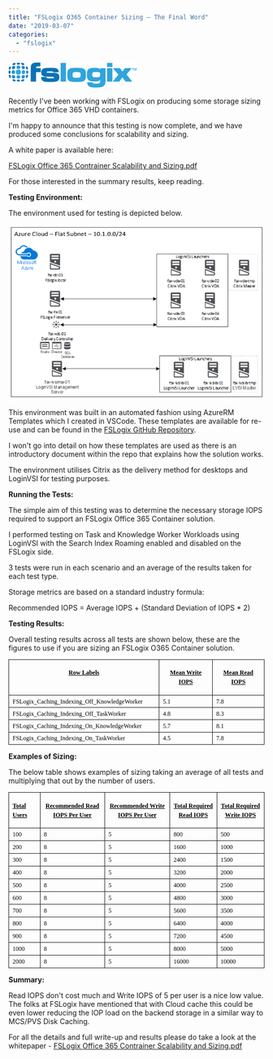 ```yaml
---
title: "FSLogix O365 Container Sizing – The Final Word"
date: "2019-03-07"
categories: 
  - "fslogix"
---
```


![](images/030719_0911_FSLogixO3651.png)

Recently I've been working with FSLogix on producing some storage sizing metrics for Office 365 VHD containers.

I'm happy to announce that this testing is now complete, and we have produced some conclusions for scalability and sizing.

A white paper is available here:

[FSLogix Office 365 Contrainer Scalability and Sizing.pdf](https://www.leeejeffries.com/wp-content/uploads/2019/03/FSlogix-Office-365-Container-Scalability-and-Sizing-V1.0.pdf)

For those interested in the summary results, keep reading.

**Testing Environment:**

The environment used for testing is depicted below.

![](images/Diagram.png)

This environment was built in an automated fashion using AzureRM Templates which I created in VSCode. These templates are available for re-use and can be found in the [FSLogix GitHub Repository](https://github.com/FSLogix/Storage.Testing/).

I won't go into detail on how these templates are used as there is an introductory document within the repo that explains how the solution works.

The environment utilises Citrix as the delivery method for desktops and LoginVSI for testing purposes.

**Running the Tests:**

The simple aim of this testing was to determine the necessary storage IOPS required to support an FSLogix Office 365 Container solution.

I performed testing on Task and Knowledge Worker Workloads using LoginVSI with the Search Index Roaming enabled and disabled on the FSLogix side.

3 tests were run in each scenario and an average of the results taken for each test type.

Storage metrics are based on a standard industry formula:

Recommended IOPS = Average IOPS + (Standard Deviation of IOPS \* 2)

**Testing Results:**

Overall testing results across all tests are shown below, these are the figures to use if you are sizing an FSLogix O365 Container solution.

<table style="border-collapse: collapse;" border="0"><colgroup><col style="width: 328px;"><col style="width: 183px;"><col style="width: 176px;"></colgroup><tbody valign="top"><tr style="height: 20px;"><td style="padding-left: 7px; padding-right: 7px; border: solid 0.5pt;"><p style="text-align: center;"><span style="color: black; font-family: Calibri; font-size: 9pt; text-decoration: underline;"><strong>Row Labels</strong></span></p></td><td style="padding-left: 7px; padding-right: 7px; border-top: solid 0.5pt; border-left: none; border-bottom: solid 0.5pt; border-right: solid 0.5pt;"><p style="text-align: center;"><span style="color: black; font-family: Calibri; font-size: 9pt; text-decoration: underline;"><strong>Mean Write IOPS</strong></span></p></td><td style="padding-left: 7px; padding-right: 7px; border-top: solid 0.5pt; border-left: none; border-bottom: solid 0.5pt; border-right: solid 0.5pt;"><p style="text-align: center;"><span style="color: black; font-family: Calibri; font-size: 9pt; text-decoration: underline;"><strong>Mean Read IOPS</strong></span></p></td></tr><tr style="height: 20px;"><td style="padding-left: 7px; padding-right: 7px; border-top: none; border-left: solid 0.5pt; border-bottom: solid 0.5pt; border-right: solid 0.5pt;"><span style="color: black; font-family: Calibri; font-size: 9pt;">FSLogix_Caching_Indexing_Off_KnowledgeWorker</span></td><td style="padding-left: 7px; padding-right: 7px; border-top: none; border-left: none; border-bottom: solid 0.5pt; border-right: solid 0.5pt;"><span style="color: black; font-family: Calibri; font-size: 9pt;">5.1</span></td><td style="padding-left: 7px; padding-right: 7px; border-top: none; border-left: none; border-bottom: solid 0.5pt; border-right: solid 0.5pt;"><span style="color: black; font-family: Calibri; font-size: 9pt;">7.8</span></td></tr><tr style="height: 20px;"><td style="padding-left: 7px; padding-right: 7px; border-top: none; border-left: solid 0.5pt; border-bottom: solid 0.5pt; border-right: solid 0.5pt;"><span style="color: black; font-family: Calibri; font-size: 9pt;">FSLogix_Caching_Indexing_Off_TaskWorker</span></td><td style="padding-left: 7px; padding-right: 7px; border-top: none; border-left: none; border-bottom: solid 0.5pt; border-right: solid 0.5pt;"><span style="color: black; font-family: Calibri; font-size: 9pt;">4.8</span></td><td style="padding-left: 7px; padding-right: 7px; border-top: none; border-left: none; border-bottom: solid 0.5pt; border-right: solid 0.5pt;"><span style="color: black; font-family: Calibri; font-size: 9pt;">8.3</span></td></tr><tr style="height: 20px;"><td style="padding-left: 7px; padding-right: 7px; border-top: none; border-left: solid 0.5pt; border-bottom: solid 0.5pt; border-right: solid 0.5pt;"><span style="color: black; font-family: Calibri; font-size: 9pt;">FSLogix_Caching_Indexing_On_KnowledgeWorker</span></td><td style="padding-left: 7px; padding-right: 7px; border-top: none; border-left: none; border-bottom: solid 0.5pt; border-right: solid 0.5pt;"><span style="color: black; font-family: Calibri; font-size: 9pt;">5.7</span></td><td style="padding-left: 7px; padding-right: 7px; border-top: none; border-left: none; border-bottom: solid 0.5pt; border-right: solid 0.5pt;"><span style="color: black; font-family: Calibri; font-size: 9pt;">8.1</span></td></tr><tr style="height: 20px;"><td style="padding-left: 7px; padding-right: 7px; border-top: none; border-left: solid 0.5pt; border-bottom: solid 0.5pt; border-right: solid 0.5pt;"><span style="color: black; font-family: Calibri; font-size: 9pt;">FSLogix_Caching_Indexing_On_TaskWorker</span></td><td style="padding-left: 7px; padding-right: 7px; border-top: none; border-left: none; border-bottom: solid 0.5pt; border-right: solid 0.5pt;"><span style="color: black; font-family: Calibri; font-size: 9pt;">4.5</span></td><td style="padding-left: 7px; padding-right: 7px; border-top: none; border-left: none; border-bottom: solid 0.5pt; border-right: solid 0.5pt;"><span style="color: black; font-family: Calibri; font-size: 9pt;">7.8</span></td></tr></tbody></table>

**Examples of Sizing:**

The below table shows examples of sizing taking an average of all tests and multiplying that out by the number of users.

<table style="border-collapse: collapse;" border="0"><colgroup><col style="width: 219px;"><col style="width: 447px;"><col style="width: 457px;"><col style="width: 354px;"><col style="width: 364px;"></colgroup><tbody valign="top"><tr style="height: 25px;"><td style="padding-left: 7px; padding-right: 7px; border: solid 1.0pt;" valign="middle"><span style="color: black; font-family: Calibri; font-size: 9pt; text-decoration: underline;"><strong>Total Users</strong></span></td><td style="padding-left: 7px; padding-right: 7px; border-top: solid 1.0pt; border-left: none; border-bottom: solid 1.0pt; border-right: solid 1.0pt;" valign="middle"><p style="text-align: center;"><span style="color: black; font-family: Calibri; font-size: 9pt; text-decoration: underline;"><strong>Recommended Read IOPS Per User</strong></span></p></td><td style="padding-left: 7px; padding-right: 7px; border-top: solid 1.0pt; border-left: none; border-bottom: solid 1.0pt; border-right: solid 1.0pt;" valign="middle"><p style="text-align: center;"><span style="color: black; font-family: Calibri; font-size: 9pt; text-decoration: underline;"><strong>Recommended Write IOPS Per User</strong></span></p></td><td style="padding-left: 7px; padding-right: 7px; border-top: solid 1.0pt; border-left: none; border-bottom: solid 1.0pt; border-right: solid 1.0pt;" valign="middle"><p style="text-align: center;"><span style="color: black; font-family: Calibri; font-size: 9pt; text-decoration: underline;"><strong>Total Required Read IOPS</strong></span></p></td><td style="padding-left: 7px; padding-right: 7px; border-top: solid 1.0pt; border-left: none; border-bottom: solid 1.0pt; border-right: solid 1.0pt;" valign="middle"><p style="text-align: center;"><span style="color: black; font-family: Calibri; font-size: 9pt; text-decoration: underline;"><strong>Total Required Write IOPS</strong></span></p></td></tr><tr style="height: 25px;"><td style="padding-left: 7px; padding-right: 7px; border-top: none; border-left: solid 1.0pt; border-bottom: solid 1.0pt; border-right: solid 1.0pt;" valign="middle"><span style="color: black; font-family: Calibri; font-size: 9pt;">100</span></td><td style="padding-left: 7px; padding-right: 7px; border-top: none; border-left: none; border-bottom: solid 1.0pt; border-right: solid 1.0pt;" valign="middle"><span style="color: black; font-family: Calibri; font-size: 9pt;">8</span></td><td style="padding-left: 7px; padding-right: 7px; border-top: none; border-left: none; border-bottom: solid 1.0pt; border-right: solid 1.0pt;" valign="middle"><span style="color: black; font-family: Calibri; font-size: 9pt;">5</span></td><td style="padding-left: 7px; padding-right: 7px; border-top: none; border-left: none; border-bottom: solid 1.0pt; border-right: solid 1.0pt;" valign="middle"><span style="color: black; font-family: Calibri; font-size: 9pt;">800</span></td><td style="padding-left: 7px; padding-right: 7px; border-top: none; border-left: none; border-bottom: solid 1.0pt; border-right: solid 1.0pt;" valign="middle"><span style="color: black; font-family: Calibri; font-size: 9pt;">500</span></td></tr><tr style="height: 25px;"><td style="padding-left: 7px; padding-right: 7px; border-top: none; border-left: solid 1.0pt; border-bottom: solid 1.0pt; border-right: solid 1.0pt;" valign="middle"><span style="color: black; font-family: Calibri; font-size: 9pt;">200</span></td><td style="padding-left: 7px; padding-right: 7px; border-top: none; border-left: none; border-bottom: solid 1.0pt; border-right: solid 1.0pt;" valign="middle"><span style="color: black; font-family: Calibri; font-size: 9pt;">8</span></td><td style="padding-left: 7px; padding-right: 7px; border-top: none; border-left: none; border-bottom: solid 1.0pt; border-right: solid 1.0pt;" valign="middle"><span style="color: black; font-family: Calibri; font-size: 9pt;">5</span></td><td style="padding-left: 7px; padding-right: 7px; border-top: none; border-left: none; border-bottom: solid 1.0pt; border-right: solid 1.0pt;" valign="middle"><span style="color: black; font-family: Calibri; font-size: 9pt;">1600</span></td><td style="padding-left: 7px; padding-right: 7px; border-top: none; border-left: none; border-bottom: solid 1.0pt; border-right: solid 1.0pt;" valign="middle"><span style="color: black; font-family: Calibri; font-size: 9pt;">1000</span></td></tr><tr style="height: 25px;"><td style="padding-left: 7px; padding-right: 7px; border-top: none; border-left: solid 1.0pt; border-bottom: solid 1.0pt; border-right: solid 1.0pt;" valign="middle"><span style="color: black; font-family: Calibri; font-size: 9pt;">300</span></td><td style="padding-left: 7px; padding-right: 7px; border-top: none; border-left: none; border-bottom: solid 1.0pt; border-right: solid 1.0pt;" valign="middle"><span style="color: black; font-family: Calibri; font-size: 9pt;">8</span></td><td style="padding-left: 7px; padding-right: 7px; border-top: none; border-left: none; border-bottom: solid 1.0pt; border-right: solid 1.0pt;" valign="middle"><span style="color: black; font-family: Calibri; font-size: 9pt;">5</span></td><td style="padding-left: 7px; padding-right: 7px; border-top: none; border-left: none; border-bottom: solid 1.0pt; border-right: solid 1.0pt;" valign="middle"><span style="color: black; font-family: Calibri; font-size: 9pt;">2400</span></td><td style="padding-left: 7px; padding-right: 7px; border-top: none; border-left: none; border-bottom: solid 1.0pt; border-right: solid 1.0pt;" valign="middle"><span style="color: black; font-family: Calibri; font-size: 9pt;">1500</span></td></tr><tr style="height: 25px;"><td style="padding-left: 7px; padding-right: 7px; border-top: none; border-left: solid 1.0pt; border-bottom: solid 1.0pt; border-right: solid 1.0pt;" valign="middle"><span style="color: black; font-family: Calibri; font-size: 9pt;">400</span></td><td style="padding-left: 7px; padding-right: 7px; border-top: none; border-left: none; border-bottom: solid 1.0pt; border-right: solid 1.0pt;" valign="middle"><span style="color: black; font-family: Calibri; font-size: 9pt;">8</span></td><td style="padding-left: 7px; padding-right: 7px; border-top: none; border-left: none; border-bottom: solid 1.0pt; border-right: solid 1.0pt;" valign="middle"><span style="color: black; font-family: Calibri; font-size: 9pt;">5</span></td><td style="padding-left: 7px; padding-right: 7px; border-top: none; border-left: none; border-bottom: solid 1.0pt; border-right: solid 1.0pt;" valign="middle"><span style="color: black; font-family: Calibri; font-size: 9pt;">3200</span></td><td style="padding-left: 7px; padding-right: 7px; border-top: none; border-left: none; border-bottom: solid 1.0pt; border-right: solid 1.0pt;" valign="middle"><span style="color: black; font-family: Calibri; font-size: 9pt;">2000</span></td></tr><tr style="height: 25px;"><td style="padding-left: 7px; padding-right: 7px; border-top: none; border-left: solid 1.0pt; border-bottom: solid 1.0pt; border-right: solid 1.0pt;" valign="middle"><span style="color: black; font-family: Calibri; font-size: 9pt;">500</span></td><td style="padding-left: 7px; padding-right: 7px; border-top: none; border-left: none; border-bottom: solid 1.0pt; border-right: solid 1.0pt;" valign="middle"><span style="color: black; font-family: Calibri; font-size: 9pt;">8</span></td><td style="padding-left: 7px; padding-right: 7px; border-top: none; border-left: none; border-bottom: solid 1.0pt; border-right: solid 1.0pt;" valign="middle"><span style="color: black; font-family: Calibri; font-size: 9pt;">5</span></td><td style="padding-left: 7px; padding-right: 7px; border-top: none; border-left: none; border-bottom: solid 1.0pt; border-right: solid 1.0pt;" valign="middle"><span style="color: black; font-family: Calibri; font-size: 9pt;">4000</span></td><td style="padding-left: 7px; padding-right: 7px; border-top: none; border-left: none; border-bottom: solid 1.0pt; border-right: solid 1.0pt;" valign="middle"><span style="color: black; font-family: Calibri; font-size: 9pt;">2500</span></td></tr><tr style="height: 25px;"><td style="padding-left: 7px; padding-right: 7px; border-top: none; border-left: solid 1.0pt; border-bottom: solid 1.0pt; border-right: solid 1.0pt;" valign="middle"><span style="color: black; font-family: Calibri; font-size: 9pt;">600</span></td><td style="padding-left: 7px; padding-right: 7px; border-top: none; border-left: none; border-bottom: solid 1.0pt; border-right: solid 1.0pt;" valign="middle"><span style="color: black; font-family: Calibri; font-size: 9pt;">8</span></td><td style="padding-left: 7px; padding-right: 7px; border-top: none; border-left: none; border-bottom: solid 1.0pt; border-right: solid 1.0pt;" valign="middle"><span style="color: black; font-family: Calibri; font-size: 9pt;">5</span></td><td style="padding-left: 7px; padding-right: 7px; border-top: none; border-left: none; border-bottom: solid 1.0pt; border-right: solid 1.0pt;" valign="middle"><span style="color: black; font-family: Calibri; font-size: 9pt;">4800</span></td><td style="padding-left: 7px; padding-right: 7px; border-top: none; border-left: none; border-bottom: solid 1.0pt; border-right: solid 1.0pt;" valign="middle"><span style="color: black; font-family: Calibri; font-size: 9pt;">3000</span></td></tr><tr style="height: 25px;"><td style="padding-left: 7px; padding-right: 7px; border-top: none; border-left: solid 1.0pt; border-bottom: solid 1.0pt; border-right: solid 1.0pt;" valign="middle"><span style="color: black; font-family: Calibri; font-size: 9pt;">700</span></td><td style="padding-left: 7px; padding-right: 7px; border-top: none; border-left: none; border-bottom: solid 1.0pt; border-right: solid 1.0pt;" valign="middle"><span style="color: black; font-family: Calibri; font-size: 9pt;">8</span></td><td style="padding-left: 7px; padding-right: 7px; border-top: none; border-left: none; border-bottom: solid 1.0pt; border-right: solid 1.0pt;" valign="middle"><span style="color: black; font-family: Calibri; font-size: 9pt;">5</span></td><td style="padding-left: 7px; padding-right: 7px; border-top: none; border-left: none; border-bottom: solid 1.0pt; border-right: solid 1.0pt;" valign="middle"><span style="color: black; font-family: Calibri; font-size: 9pt;">5600</span></td><td style="padding-left: 7px; padding-right: 7px; border-top: none; border-left: none; border-bottom: solid 1.0pt; border-right: solid 1.0pt;" valign="middle"><span style="color: black; font-family: Calibri; font-size: 9pt;">3500</span></td></tr><tr style="height: 25px;"><td style="padding-left: 7px; padding-right: 7px; border-top: none; border-left: solid 1.0pt; border-bottom: solid 1.0pt; border-right: solid 1.0pt;" valign="middle"><span style="color: black; font-family: Calibri; font-size: 9pt;">800</span></td><td style="padding-left: 7px; padding-right: 7px; border-top: none; border-left: none; border-bottom: solid 1.0pt; border-right: solid 1.0pt;" valign="middle"><span style="color: black; font-family: Calibri; font-size: 9pt;">8</span></td><td style="padding-left: 7px; padding-right: 7px; border-top: none; border-left: none; border-bottom: solid 1.0pt; border-right: solid 1.0pt;" valign="middle"><span style="color: black; font-family: Calibri; font-size: 9pt;">5</span></td><td style="padding-left: 7px; padding-right: 7px; border-top: none; border-left: none; border-bottom: solid 1.0pt; border-right: solid 1.0pt;" valign="middle"><span style="color: black; font-family: Calibri; font-size: 9pt;">6400</span></td><td style="padding-left: 7px; padding-right: 7px; border-top: none; border-left: none; border-bottom: solid 1.0pt; border-right: solid 1.0pt;" valign="middle"><span style="color: black; font-family: Calibri; font-size: 9pt;">4000</span></td></tr><tr style="height: 25px;"><td style="padding-left: 7px; padding-right: 7px; border-top: none; border-left: solid 1.0pt; border-bottom: solid 1.0pt; border-right: solid 1.0pt;" valign="middle"><span style="color: black; font-family: Calibri; font-size: 9pt;">900</span></td><td style="padding-left: 7px; padding-right: 7px; border-top: none; border-left: none; border-bottom: solid 1.0pt; border-right: solid 1.0pt;" valign="middle"><span style="color: black; font-family: Calibri; font-size: 9pt;">8</span></td><td style="padding-left: 7px; padding-right: 7px; border-top: none; border-left: none; border-bottom: solid 1.0pt; border-right: solid 1.0pt;" valign="middle"><span style="color: black; font-family: Calibri; font-size: 9pt;">5</span></td><td style="padding-left: 7px; padding-right: 7px; border-top: none; border-left: none; border-bottom: solid 1.0pt; border-right: solid 1.0pt;" valign="middle"><span style="color: black; font-family: Calibri; font-size: 9pt;">7200</span></td><td style="padding-left: 7px; padding-right: 7px; border-top: none; border-left: none; border-bottom: solid 1.0pt; border-right: solid 1.0pt;" valign="middle"><span style="color: black; font-family: Calibri; font-size: 9pt;">4500</span></td></tr><tr style="height: 25px;"><td style="padding-left: 7px; padding-right: 7px; border-top: none; border-left: solid 1.0pt; border-bottom: solid 1.0pt; border-right: solid 1.0pt;" valign="middle"><span style="color: black; font-family: Calibri; font-size: 9pt;">1000</span></td><td style="padding-left: 7px; padding-right: 7px; border-top: none; border-left: none; border-bottom: solid 1.0pt; border-right: solid 1.0pt;" valign="middle"><span style="color: black; font-family: Calibri; font-size: 9pt;">8</span></td><td style="padding-left: 7px; padding-right: 7px; border-top: none; border-left: none; border-bottom: solid 1.0pt; border-right: solid 1.0pt;" valign="middle"><span style="color: black; font-family: Calibri; font-size: 9pt;">5</span></td><td style="padding-left: 7px; padding-right: 7px; border-top: none; border-left: none; border-bottom: solid 1.0pt; border-right: solid 1.0pt;" valign="middle"><span style="color: black; font-family: Calibri; font-size: 9pt;">8000</span></td><td style="padding-left: 7px; padding-right: 7px; border-top: none; border-left: none; border-bottom: solid 1.0pt; border-right: solid 1.0pt;" valign="middle"><span style="color: black; font-family: Calibri; font-size: 9pt;">5000</span></td></tr><tr style="height: 25px;"><td style="padding-left: 7px; padding-right: 7px; border-top: none; border-left: solid 1.0pt; border-bottom: solid 1.0pt; border-right: solid 1.0pt;" valign="middle"><span style="color: black; font-family: Calibri; font-size: 9pt;">2000</span></td><td style="padding-left: 7px; padding-right: 7px; border-top: none; border-left: none; border-bottom: solid 1.0pt; border-right: solid 1.0pt;" valign="middle"><span style="color: black; font-family: Calibri; font-size: 9pt;">8</span></td><td style="padding-left: 7px; padding-right: 7px; border-top: none; border-left: none; border-bottom: solid 1.0pt; border-right: solid 1.0pt;" valign="middle"><span style="color: black; font-family: Calibri; font-size: 9pt;">5</span></td><td style="padding-left: 7px; padding-right: 7px; border-top: none; border-left: none; border-bottom: solid 1.0pt; border-right: solid 1.0pt;" valign="middle"><span style="color: black; font-family: Calibri; font-size: 9pt;">16000</span></td><td style="padding-left: 7px; padding-right: 7px; border-top: none; border-left: none; border-bottom: solid 1.0pt; border-right: solid 1.0pt;" valign="middle"><span style="color: black; font-family: Calibri; font-size: 9pt;">10000</span></td></tr></tbody></table>

**Summary:**

Read IOPS don't cost much and Write IOPS of 5 per user is a nice low value. The folks at FSLogix have mentioned that with Cloud cache this could be even lower reducing the IOP load on the backend storage in a similar way to MCS/PVS Disk Caching.

For all the details and full write-up and results please do take a look at the whitepaper - [FSLogix Office 365 Contrainer Scalability and Sizing.pdf](https://www.leeejeffries.com/wp-content/uploads/2019/03/FSlogix-Office-365-Container-Scalability-and-Sizing-V1.0.pdf)
